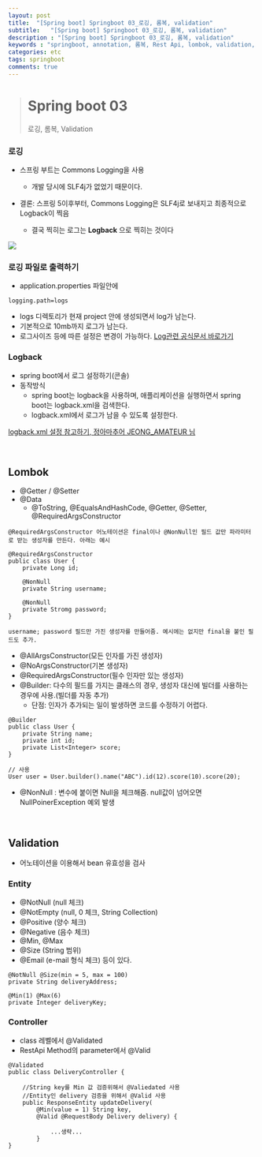 ```yaml
---
layout: post
title:  "[Spring boot] Springboot 03_로깅, 롬복, validation"
subtitle:   "[Spring boot] Springboot 03_로깅, 롬복, validation"
description : "[Spring boot] Springboot 03_로깅, 롬복, validation"
keywords : "springboot, annotation, 롬복, Rest Api, lombok, validation, valid, vaidated, 로깅, logback.xml, log"
categories: etc
tags: springboot
comments: true
---
```


> # Spring boot 03
> 로깅, 롬복, Validation   

### 로깅
- 스프링 부트는 Commons Logging을 사용
	- 개발 당시에 SLF4j가 없었기 때문이다.

- 결론: 스프링 5이후부터, Commons Logging은 SLF4j로 보내지고 최종적으로 Logback이 찍음
	- 결국 찍히는 로그는 **Logback** 으로 찍히는 것이다

<img src="/Users/LSH/Desktop/bookSummaryMD/SpingBoot_inflearn/SpringBoot_6-1.png">


### 로깅 파일로 출력하기
- application.properties 파일안에    

```logging.path=logs```

- logs 디렉토리가 현재 project 안에 생성되면서 log가 남는다.
- 기본적으로 10mb까지 로그가 남는다.
- 로그사이즈 등에 따른 설정은 변경이 가능하다.
[Log관련 공식문서 바로가기](https://docs.spring.io/spring-boot/docs/2.0.3.RELEASE/reference/html/boot-features-logging.html#boot-features-logging-file-output)

### Logback
- spring boot에서 로그 설정하기(콘솔)
- 동작방식
	- spring boot는 logback을 사용하며, 애플리케이션을 실행하면서 spring boot는 logback.xml을 검색한다.
	- logback.xml에서 로그가 남을 수 있도록 설정한다.

[logback.xml 설정 참고하기, 정아마추어 JEONG_AMATEUR 님](https://jeong-pro.tistory.com/154)

<br>

## Lombok
- @Getter / @Setter
- @Data
	- @ToString, @EqualsAndHashCode, @Getter, @Setter, @RequiredArgsConstructor

`@RequiredArgsConstructor 어노테이션은 final이나 @NonNull인 필드 값만 파라미터로 받는 생성자를 만든다. 아래는 예시`

```
@RequiredArgsConstructor
public class User {
	private Long id;

	@NonNull
	private String username;

	@NonNull
	private Stromg password;
}

username; password 필드만 가진 생성자를 만들어줌. 예시에는 없지만 final을 붙인 필드도 추가.

```
- @AllArgsConstructor(모든 인자를 가진 생성자)
- @NoArgsConstructor(기본 생성자)
- @RequiredArgsConstructor(필수 인자만 있는 생성자)
- @Builder: 다수의 필드를 가지는 클래스의 경우, 생성자 대신에 빌더를 사용하는 경우에 사용.(빌더를 자동 추가)
	- 단점: 인자가 추가되는 일이 발생하면 코드를 수정하기 어렵다.
```
@Builder
public class User {
    private String name;
    private int id;
    private List<Integer> score;
}

// 사용
User user = User.builder().name("ABC").id(12).score(10).score(20);
```
- @NonNull : 변수에 붙이면 Null을 체크해줌. null값이 넘어오면 NullPoinerException 예외 발생

<br>

## Validation
- 어노테이션을 이용해서 bean 유효성을 검사

### Entity
- @NotNull (null 체크)
- @NotEmpty (null, 0 체크, String Collection)
- @Positive (양수 체크)
- @Negative (음수 체크)
- @Min, @Max
- @Size (String 범위)
- @Email (e-mail 형식 체크) 등이 있다.

```
@NotNull @Size(min = 5, max = 100)
private String deliveryAddress;

@Min(1) @Max(6)
private Integer deliveryKey;
```

### Controller
- class 레벨에서 @Validated
- RestApi Method의 parameter에서 @Valid

```
@Validated
public class DeliveryController {

	//String key를 Min 값 검증위해서 @Valiedated 사용
	//Entity인 delivery 검증을 위해서 @Valid 사용
	public ResponseEntity updateDelivery(
		@Min(value = 1) String key,
		@Valid @RequestBody Delivery delivery) {

			...생략...
		}
}
```
